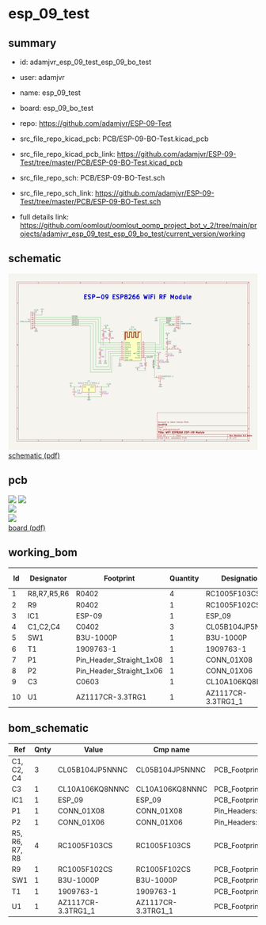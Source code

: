 # esp_09_test
 
## summary 
* id: adamjvr_esp_09_test_esp_09_bo_test
* user: adamjvr
* name: esp_09_test
* board: esp_09_bo_test
* repo: https://github.com/adamjvr/ESP-09-Test
* src_file_repo_kicad_pcb: PCB/ESP-09-BO-Test.kicad_pcb
* src_file_repo_kicad_pcb_link: https://github.com/adamjvr/ESP-09-Test/tree/master/PCB/ESP-09-BO-Test.kicad_pcb


* src_file_repo_sch: PCB/ESP-09-BO-Test.sch
* src_file_repo_sch_link: https://github.com/adamjvr/ESP-09-Test/tree/master/PCB/ESP-09-BO-Test.sch
* full details link: https://github.com/oomlout/oomlout_oomp_project_bot_v_2/tree/main/projects/adamjvr_esp_09_test_esp_09_bo_test/current_version/working  

## schematic  
![](working_schematic_600.png)  
[schematic (pdf)](working_schematic.pdf)  

## pcb  
![](working_3d_600.png) 
![](working_3d_front_600.png)  
![](working_3d_back_600.png)  
![](working_600.png)  
[board (pdf)](working.pdf)  

## working_bom
| Id | Designator | Footprint | Quantity | Designation | Supplier and ref |  | None | 
| --- | --- | --- | --- | --- | --- | --- | --- | 
| 1 | R8,R7,R5,R6 | R0402 | 4 | RC1005F103CS |  |  | [''] | 
| 2 | R9 | R0402 | 1 | RC1005F102CS |  |  | [''] | 
| 3 | IC1 | ESP-09 | 1 | ESP_09 |  |  | [''] | 
| 4 | C1,C2,C4 | C0402 | 3 | CL05B104JP5NNNC |  |  | [''] | 
| 5 | SW1 | B3U-1000P | 1 | B3U-1000P |  |  | [''] | 
| 6 | T1 | 1909763-1 | 1 | 1909763-1 |  |  | [''] | 
| 7 | P1 | Pin_Header_Straight_1x08 | 1 | CONN_01X08 |  |  | [''] | 
| 8 | P2 | Pin_Header_Straight_1x06 | 1 | CONN_01X06 |  |  | [''] | 
| 9 | C3 | C0603 | 1 | CL10A106KQ8NNNC |  |  | [''] | 
| 10 | U1 | AZ1117CR-3.3TRG1 | 1 | AZ1117CR-3.3TRG1_1 |  |  | [''] | 


## bom_schematic
| Ref | Qnty | Value | Cmp name | Footprint | Description | Vendor | DNP | 
| --- | --- | --- | --- | --- | --- | --- | --- | 
| C1, C2, C4 | 3 | CL05B104JP5NNNC | CL05B104JP5NNNC | PCB_Footprints:C0402 |  |  |  | 
| C3 | 1 | CL10A106KQ8NNNC | CL10A106KQ8NNNC | PCB_Footprints:C0603 |  |  |  | 
| IC1 | 1 | ESP_09 | ESP_09 | PCB_Footprints:ESP-09 |  |  |  | 
| P1 | 1 | CONN_01X08 | CONN_01X08 | Pin_Headers:Pin_Header_Straight_1x08 |  |  |  | 
| P2 | 1 | CONN_01X06 | CONN_01X06 | Pin_Headers:Pin_Header_Straight_1x06 |  |  |  | 
| R5, R6, R7, R8 | 4 | RC1005F103CS | RC1005F103CS | PCB_Footprints:R0402 |  |  |  | 
| R9 | 1 | RC1005F102CS | RC1005F102CS | PCB_Footprints:R0402 |  |  |  | 
| SW1 | 1 | B3U-1000P | B3U-1000P | PCB_Footprints:B3U-1000P |  |  |  | 
| T1 | 1 | 1909763-1 | 1909763-1 | PCB_Footprints:1909763-1 |  |  |  | 
| U1 | 1 | AZ1117CR-3.3TRG1_1 | AZ1117CR-3.3TRG1_1 | PCB_Footprints:AZ1117CR-3.3TRG1 |  |  |  | 



